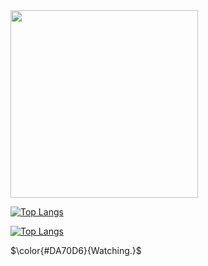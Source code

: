
<img align="center" width="300" src="https://count.getloli.com/get/@deoncn" style="pointer-events: none;" />

[![Top Langs](https://github-readme-stats.vercel.app/api/top-langs/?username=Deoncn&langs_count=8&layout=compact)](https://github.com/anuraghazra/github-readme-stats)

[![Top Langs](https://github-readme-stats.vercel.app/api/top-langs/?username=Deoncn&langs_count=8)](https://github.com/anuraghazra/github-readme-stats)

$\color{#DA70D6}{Watching.}$ 

<!--👇 
<img align="right" width="300" src="https://i.imgur.com/ugWb6BU.gif" />
 ![Deoncn's GitHub stats](https://github-readme-stats.vercel.app/api?username=deoncn&theme=radical&show_icons=true) 
![Deoncn](https://github-readme-stats.vercel.app/api/top-langs/?username=deoncn&hide=html&layout=compact&theme=radical)

<a href="https://deoncn.github.io" target="_blank">deoncn.github.io</a>
 ![](https://github-profile-summary-cards.vercel.app/api/cards/profile-details?username=deoncn&theme=monokai)
https://user-images.githubusercontent.com/51418619/185998237-a29251bb-7ebc-436a-b711-0405be4522d2.mp4
👆  -->
 


